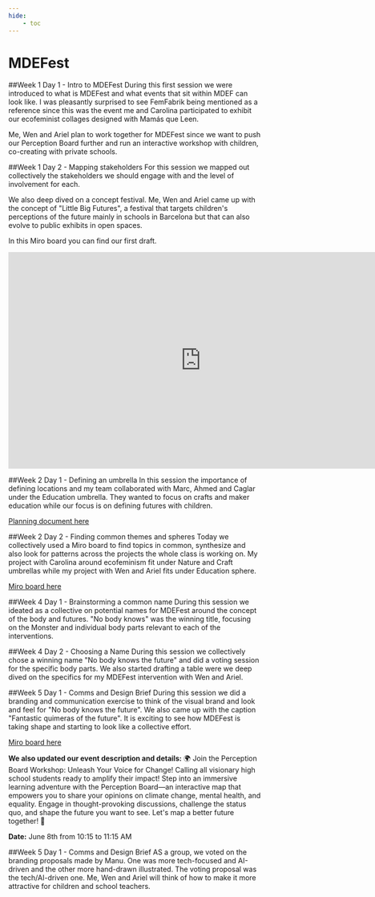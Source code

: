 ```yaml
---
hide:
    - toc
---
```


# MDEFest

##Week 1 Day 1 - Intro to MDEFest
During this first session we were introduced to what is MDEFest and what events that sit within MDEF can look like. I was pleasantly surprised to see FemFabrik being mentioned as a reference since this was the event me and Carolina participated to exhibit our ecofeminist collages designed with Mamás que Leen.

Me, Wen and Ariel plan to work together for MDEFest since we want to push our Perception Board further and run an interactive workshop with children, co-creating with private schools.

##Week 1 Day 2 - Mapping stakeholders
For this session we mapped out collectively the stakeholders we should engage with and the level of involvement for each.

We also deep dived on a concept festival. Me, Wen and Ariel came up with the concept of "Little Big Futures", a festival that targets children's perceptions of the future mainly in schools in Barcelona but that can also evolve to public exhibits in open spaces.

In this Miro board you can find our first draft.

<iframe width="768" height="432" src="https://miro.com/app/live-embed/uXjVMVMmtdU=/?moveToViewport=-4524,-2835,18880,8155&embedId=36789642039" frameborder="0" scrolling="no" allow="fullscreen; clipboard-read; clipboard-write" allowfullscreen></iframe>

##Week 2 Day 1 - Defining an umbrella
In this session the importance of defining locations and my team collaborated with Marc, Ahmed and Caglar under the Education umbrella. They wanted to focus on crafts and maker education while our focus is on defining futures with children.

[Planning document here](https://docs.google.com/presentation/d/1X14zRZvAVfgtzuTa1oFfpnCUDmSkGqiOTAVvGtUgqs8/edit?usp=share_link)

##Week 2 Day 2 - Finding common themes and spheres
Today we collectively used a Miro board to find topics in common, synthesize and also look for patterns across the projects the whole class is working on. My project with Carolina around ecofeminism fit under Nature and Craft umbrellas while my project with Wen and Ariel fits under Education sphere.

[Miro board here](https://miro.com/app/board/uXjVMVMmtdU=/)

##Week 4 Day 1 - Brainstorming a common name
During this session we ideated as a collective on potential names for MDEFest around the concept of the body and futures. "No body knows" was the winning title, focusing on the Monster and individual body parts relevant to each of the interventions.

##Week 4 Day 2 - Choosing a Name
During this session we collectively chose a winning name "No body knows the future" and did a voting session for the specific body parts. We also started drafting a table were we deep dived on the specifics for my MDEFest intervention with Wen and Ariel.

##Week 5 Day 1 - Comms and Design Brief
During this session we did a branding and communication exercise to think of the visual brand and look and feel for "No body knows the future". We also came up with the caption "Fantastic quimeras of the future". It is exciting to see how MDEFest is taking shape and starting to look like a collective effort.

[Miro board here](https://miro.com/app/board/uXjVMVMmtdU=/)

**We also updated our event description and details:**
🌍 Join the Perception Board Workshop: Unleash Your Voice for Change! Calling all visionary high school students ready to amplify their impact! Step into an immersive learning adventure with the Perception Board—an interactive map that empowers you to share your opinions on climate change, mental health, and equality. Engage in thought-provoking discussions, challenge the status quo, and shape the future you want to see. Let's map a better future together! 🌟

**Date:** June 8th from 10:15 to 11:15 AM

##Week 5 Day 1 - Comms and Design Brief
AS a group, we voted on the branding proposals made by Manu. One was more tech-focused and AI-driven and the other more hand-drawn illustrated. The voting proposal was the tech/AI-driven one. Me, Wen and Ariel will think of how to make it more attractive for children and school teachers.
